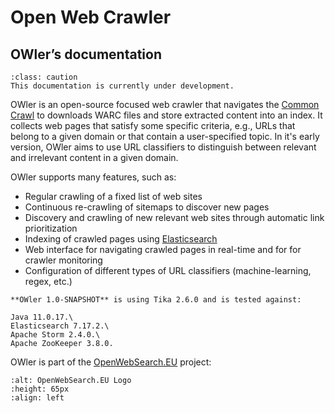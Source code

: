 Open Web Crawler
============================
## OWler’s documentation

```{admonition} Warning
:class: caution
This documentation is currently under development.
```


OWler is an open-source focused web crawler that navigates the [Common Crawl](https://commoncrawl.org/) to downloads WARC files and store extracted content into an index. 
It collects web pages that satisfy some specific criteria, e.g., URLs that belong to a given domain or that contain a user-specified topic. 
In it's early version, OWler aims to use URL classifiers to distinguish between relevant and irrelevant content in a given domain.

OWler supports many features, such as:
- Regular crawling of a fixed list of web sites
- Continuous re-crawling of sitemaps to discover new pages
- Discovery and crawling of new relevant web sites through automatic link prioritization
- Indexing of crawled pages using [Elasticsearch](https://www.elastic.co/products/elasticsearch)
- Web interface for navigating crawled pages in real-time and for for crawler monitoring
- Configuration of different types of URL classifiers (machine-learning, regex, etc.) 



```{note}
**OWler 1.0-SNAPSHOT** is using Tika 2.6.0 and is tested against:

Java 11.0.17.\
Elasticsearch 7.17.2.\
Apache Storm 2.4.0.\
Apache ZooKeeper 3.8.0.
```


OWler is part of the [OpenWebSearch.EU](http://ows.eu/) project:  


```{image} images/ows-logo.png
:alt: OpenWebSearch.EU Logo
:height: 65px
:align: left
```  




